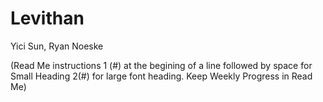 # Levithan
Yici Sun, Ryan Noeske

(Read Me instructions 1 (#) at the begining of a line followed by space for Small Heading 2(#) for large font heading. Keep Weekly Progress in Read Me)
